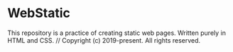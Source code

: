 # WebStatic
This repository is a practice of creating static web pages.
Written purely in HTML and CSS.
// Copyright (c) 2019-present. All rights reserved.
